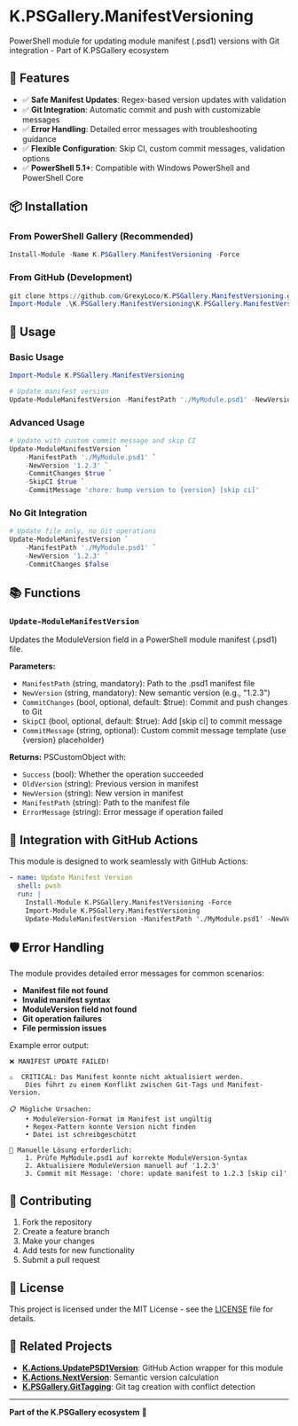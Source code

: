 # K.PSGallery.ManifestVersioning

PowerShell module for updating module manifest (.psd1) versions with Git integration - Part of K.PSGallery ecosystem

## 🎯 Features

- ✅ **Safe Manifest Updates**: Regex-based version updates with validation
- ✅ **Git Integration**: Automatic commit and push with customizable messages
- ✅ **Error Handling**: Detailed error messages with troubleshooting guidance
- ✅ **Flexible Configuration**: Skip CI, custom commit messages, validation options
- ✅ **PowerShell 5.1+**: Compatible with Windows PowerShell and PowerShell Core

## 📦 Installation

### From PowerShell Gallery (Recommended)
```powershell
Install-Module -Name K.PSGallery.ManifestVersioning -Force
```

### From GitHub (Development)
```powershell
git clone https://github.com/GrexyLoco/K.PSGallery.ManifestVersioning.git
Import-Module .\K.PSGallery.ManifestVersioning\K.PSGallery.ManifestVersioning.psd1
```

## 🚀 Usage

### Basic Usage
```powershell
Import-Module K.PSGallery.ManifestVersioning

# Update manifest version
Update-ModuleManifestVersion -ManifestPath './MyModule.psd1' -NewVersion '1.2.3'
```

### Advanced Usage
```powershell
# Update with custom commit message and skip CI
Update-ModuleManifestVersion `
    -ManifestPath './MyModule.psd1' `
    -NewVersion '1.2.3' `
    -CommitChanges $true `
    -SkipCI $true `
    -CommitMessage 'chore: bump version to {version} [skip ci]'
```

### No Git Integration
```powershell
# Update file only, no Git operations
Update-ModuleManifestVersion `
    -ManifestPath './MyModule.psd1' `
    -NewVersion '1.2.3' `
    -CommitChanges $false
```

## 📚 Functions

### `Update-ModuleManifestVersion`

Updates the ModuleVersion field in a PowerShell module manifest (.psd1) file.

**Parameters:**
- `ManifestPath` (string, mandatory): Path to the .psd1 manifest file
- `NewVersion` (string, mandatory): New semantic version (e.g., "1.2.3")
- `CommitChanges` (bool, optional, default: $true): Commit and push changes to Git
- `SkipCI` (bool, optional, default: $true): Add [skip ci] to commit message
- `CommitMessage` (string, optional): Custom commit message template (use {version} placeholder)

**Returns:** PSCustomObject with:
- `Success` (bool): Whether the operation succeeded
- `OldVersion` (string): Previous version in manifest
- `NewVersion` (string): New version in manifest
- `ManifestPath` (string): Path to the manifest file
- `ErrorMessage` (string): Error message if operation failed

## 🔧 Integration with GitHub Actions

This module is designed to work seamlessly with GitHub Actions:

```yaml
- name: Update Manifest Version
  shell: pwsh
  run: |
    Install-Module K.PSGallery.ManifestVersioning -Force
    Import-Module K.PSGallery.ManifestVersioning
    Update-ModuleManifestVersion -ManifestPath './MyModule.psd1' -NewVersion '${{ steps.version.outputs.newVersion }}'
```

## 🛡️ Error Handling

The module provides detailed error messages for common scenarios:

- **Manifest file not found**
- **Invalid manifest syntax**
- **ModuleVersion field not found**
- **Git operation failures**
- **File permission issues**

Example error output:
```
❌ MANIFEST UPDATE FAILED!

⚠️  CRITICAL: Das Manifest konnte nicht aktualisiert werden.
    Dies führt zu einem Konflikt zwischen Git-Tags und Manifest-Version.

📋 Mögliche Ursachen:
    • ModuleVersion-Format im Manifest ist ungültig
    • Regex-Pattern konnte Version nicht finden
    • Datei ist schreibgeschützt

🔧 Manuelle Lösung erforderlich:
    1. Prüfe MyModule.psd1 auf korrekte ModuleVersion-Syntax
    2. Aktualisiere ModuleVersion manuell auf '1.2.3'
    3. Commit mit Message: 'chore: update manifest to 1.2.3 [skip ci]'
```

## 🤝 Contributing

1. Fork the repository
2. Create a feature branch
3. Make your changes
4. Add tests for new functionality
5. Submit a pull request

## 📄 License

This project is licensed under the MIT License - see the [LICENSE](LICENSE) file for details.

## 🔗 Related Projects

- **[K.Actions.UpdatePSD1Version](https://github.com/GrexyLoco/K.Actions.UpdatePSD1Version)**: GitHub Action wrapper for this module
- **[K.Actions.NextVersion](https://github.com/GrexyLoco/K.Actions.NextVersion)**: Semantic version calculation
- **[K.PSGallery.GitTagging](https://github.com/GrexyLoco/K.PSGallery.GitTagging)**: Git tag creation with conflict detection

---

**Part of the K.PSGallery ecosystem** 🚀
